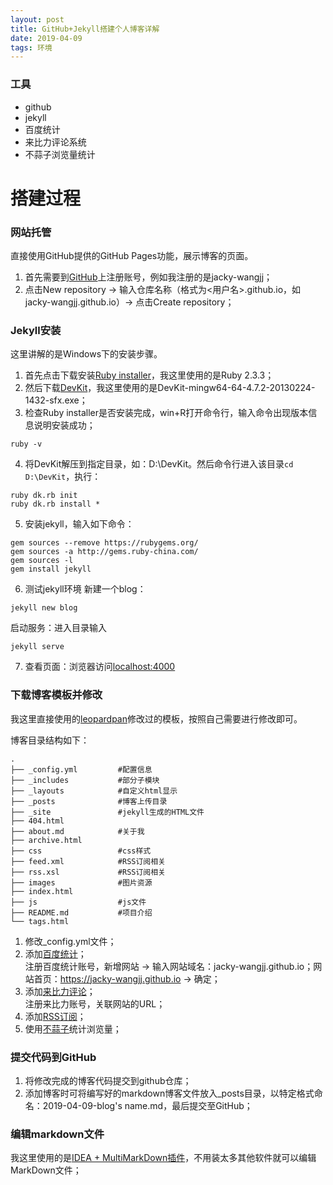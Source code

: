 ```yaml
---
layout: post
title: GitHub+Jekyll搭建个人博客详解
date: 2019-04-09 
tags: 环境
---
```

### 工具
* github
* jekyll
* 百度统计
* 来比力评论系统
* 不蒜子浏览量统计

# 搭建过程

### 网站托管

直接使用GitHub提供的GitHub Pages功能，展示博客的页面。
    
1. 首先需要到[GitHub](https://github.com/)上注册账号，例如我注册的是jacky-wangjj；
2. 点击New repository -> 输入仓库名称（格式为<用户名>.github.io，如jacky-wangjj.github.io）-> 点击Create repository；

### Jekyll安装

这里讲解的是Windows下的安装步骤。  

1. 首先点击下载安装[Ruby installer](https://rubyinstaller.org/downloads/)，我这里使用的是Ruby 2.3.3；
2. 然后下载[DevKit](https://rubyinstaller.org/downloads/)，我这里使用的是DevKit-mingw64-64-4.7.2-20130224-1432-sfx.exe；
3. 检查Ruby installer是否安装完成，win+R打开命令行，输入命令出现版本信息说明安装成功；
```
ruby -v
```
4. 将DevKit解压到指定目录，如：D:\DevKit。然后命令行进入该目录`cd D:\DevKit`，执行：
```
ruby dk.rb init
ruby dk.rb install *
```
5. 安装jekyll，输入如下命令：
```
gem sources --remove https://rubygems.org/
gem sources -a http://gems.ruby-china.com/
gem sources -l
gem install jekyll
```
6. 测试jekyll环境
新建一个blog：
```
jekyll new blog
```
启动服务：进入目录输入
```
jekyll serve
```
7. 查看页面：浏览器访问[localhost:4000](http://localhost:4000)
    
### 下载博客模板并修改

我这里直接使用的[leopardpan](https://github.com/leopardpan/leopardpan.github.io)修改过的模板，按照自己需要进行修改即可。

博客目录结构如下：
```
.
├── _config.yml         #配置信息
├── _includes           #部分子模块
├── _layouts            #自定义html显示
├── _posts              #博客上传目录
├── _site               #jekyll生成的HTML文件
├── 404.html
├── about.md            #关于我
├── archive.html
├── css                 #css样式
├── feed.xml            #RSS订阅相关
├── rss.xsl             #RSS订阅相关
├── images              #图片资源
├── index.html
├── js                  #js文件
├── README.md           #项目介绍
└── tags.html
```
1. 修改_config.yml文件；  
2. 添加[百度统计](https://tongji.baidu.com/web/welcome/products?castk=LTE%3D)；  
    注册百度统计账号，新增网站 -> 输入网站域名：jacky-wangjj.github.io；网站首页：https://jacky-wangjj.github.io -> 确定；  
3. 添加[来比力评论](https://www.livere.com/)；  
    注册来比力账号，关联网站的URL；    
4. 添加[RSS订阅](https://www.jianshu.com/p/da39860bb5f5)；
5. 使用[不蒜子](https://www.cnblogs.com/daoyi/p/jing-tai-wang-zhan-shi-yong-bu-suan-zi-xian-shi-li.html)统计浏览量；

### 提交代码到GitHub

1. 将修改完成的博客代码提交到github仓库；  
2. 添加博客时可将编写好的markdown博客文件放入_posts目录，以特定格式命名：2019-04-09-blog's name.md，最后提交至GitHub；  

### 编辑markdown文件

我这里使用的是[IDEA + MultiMarkDown插件](https://www.jianshu.com/p/a0550f81cbd1)，不用装太多其他软件就可以编辑MarkDown文件；